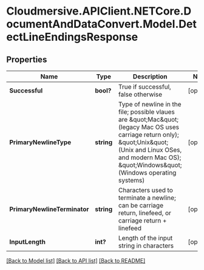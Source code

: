 # Cloudmersive.APIClient.NETCore.DocumentAndDataConvert.Model.DetectLineEndingsResponse
## Properties

Name | Type | Description | Notes
------------ | ------------- | ------------- | -------------
**Successful** | **bool?** | True if successful, false otherwise | [optional] 
**PrimaryNewlineType** | **string** | Type of newline in the file; possible vlaues are \&quot;Mac\&quot; (legacy Mac OS uses carriage return only); \&quot;Unix\&quot; (Unix and Linux OSes, and modern Mac OS); \&quot;Windows\&quot; (Windows operating systems) | [optional] 
**PrimaryNewlineTerminator** | **string** | Characters used to terminate a newline; can be carriage return, linefeed, or carriage return + linefeed | [optional] 
**InputLength** | **int?** | Length of the input string in characters | [optional] 

[[Back to Model list]](../README.md#documentation-for-models) [[Back to API list]](../README.md#documentation-for-api-endpoints) [[Back to README]](../README.md)

